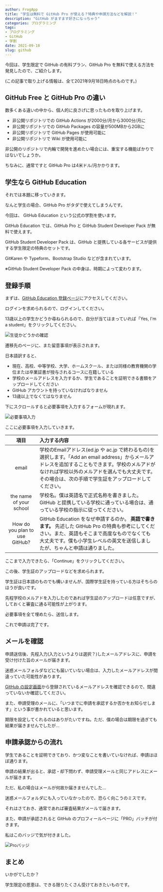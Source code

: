 ```yaml
---
author: FrogApp
title: "学生は無料で GitHub Pro が使える？特典や申請方法などを解説！"
description: "GitHub がますます好きになっちゃう"
categories: プログラミング
tags:
- プログラミング
- GitHub
- 学割
date: 2021-09-18
slug: github
---
```



今回は、学生限定で GitHub の有料プラン、GitHub Pro を無料で使える方法を発見したので、ご紹介します。

(この記事で取り上げる情報は、全て2021年9月18日時点のものです。)

## GitHub Free と GitHub Pro の違い

数多くある違いの中から、個人的に良さげに思ったものを取り上げます。

- 非公開リポジトリでの GitHub Actions が2000分/月から3000分/月に
- 非公開リポジトリでの GitHub Packages の容量が500MBから2GBに
- 非公開リポジトリで GitHub Pages が使用可能に
- 非公開リポジトリで Wiki が使用可能に

非公開のリポジトリで内輪で開発を進めたい場合には、重宝する機能ばかりではないでしょうか。

ちなみに、通常ですと GitHub Pro は4米ドル/月かかります。

## 学生なら GitHub Education

それでは本題に移っていきます。

なんと学生の場合、GitHub Pro がタダで使えてしまうんです。

今回は、 GitHub Education という公式の学割を使います。

GitHub Education では、GitHub Pro と GitHub Student Developer Pack が無料で使えます。

GitHub Student Developer Pack は、GitHub と提携している各サービスが提供する学生限定の特典のセットです。

GitKaren や Typeform、Bootstrap Studio などが含まれています。

※GitHub Student Developer Pack の中身は、時期によって変わります。

## 登録手順

まずは、<a href="https://education.github.com/pack/offers" target="_blank" rel="noopener noreferrer">GitHub Education 登録ページ</a>にアクセスしてください。

ログインを求められるので、ログインしてください。

13歳以上の学生かどうか尋ねられるので、自分が当てはまっていれば「Yes, I'm a student」をクリックしてください。

![生徒かどうかの確認](https://user-images.githubusercontent.com/75155258/133803169-32f022b7-58df-4774-9b69-b96c1083b4e6.png)

遷移先のページに、また留意事項が表示されます。

日本語訳すると、

- 現在、高校、中等学校、大学、ホームスクール、または同様の教育機関の学位または卒業証書が授与されるコースに在籍している
- 学校のメールアドレスを入力するか、学生であることを証明できる書類をアップロードしてください
- GitHub アカウントを持っていなければなりません
- 13歳以上でなくてはなりません

下にスクロールすると必要事項を入力するフォームが現れます。

![必要事項入力](https://user-images.githubusercontent.com/75155258/133804548-6015d9e0-593f-4e4c-a166-91e6976741ac.png)

ここに必要事項を入力していきます。

| 項目 | 入力する内容 |
| :---: | :-------- |
| email | 学校のEmailアドレス(ed.jp や ac.jp で終わるもの)を選択します。「Add an email address」からメールアドレスを追加することもできます。学校のメルアドがなければ学校以外のメルアドを選んでも大丈夫です。その場合は、次の手順で学生証をアップロードしてください。 |
| the name of your school | 学校名。僕は英語名で正式名称を書きました。GitHub と提携している学校に通っている場合は、通っている学校の指示に従ってください。 |
| How do you plan to use GitHub? | GitHub Education をなぜ申請するのか。 **英語で書きます。** 先述した GitHub Pro の特典も参考にしてください。また、英語もそこまで高度なものでなくても大丈夫です。僕も小学生レベルの英文を送信しましたが、ちゃんと申請は通りました。 |

ここまで入力できたら、「Continue」をクリックしてください。

この後、学生証のアップロードなどを求められます。

学生証は日本語のものでも構いませんが、国際学生証を持っている方はそちらのほうが良いです。

先程学校のメルアドを入力したのであれば学生証のアップロードは任意ですが、しておくと審査に通る可能性が上がります。

必要事項を全て埋めたら、送信します。

これで申請は完了です。

## メールを確認

申請送信後、先程入力(入力というよりは選択？)したメールアドレスに、申請を受け付けた旨のメールが届きます。

迷惑メールフォルダなどにも届いていない場合は、入力したメールアドレスが間違っていた可能性があります。

<a href="https://github.com/settings/emails" target="_blank" rel="noopener noreferrer">GitHub の設定画面</a>から登録されているメールアドレスを確認できるので、間違っていないか確認してください。

また、申請受理のメールに、「いつまでに申請を承認するか否かをお知らせします」という事が書かれていると思います。

期限を設定してくれるのはありがたいですね。ただ、僕の場合は期限を過ぎても結果が届きませんでしたが...

## 申請承認からの流れ

学生であることを証明できており、かつ変なことを書いていなければ、申請はほぼ通ります。

申請の結果が出ると、承認・却下問わず、申請受理メールと同じアドレスにメールが届きます。

ただ、私の場合はメールが何故か届きませんでした...

迷惑メールフォルダにも入っていなかったので、恐らく向こうのミスです。

それはさておき、通常であれば審査結果がメールで届きます。

また、申請が承認されると GitHub のプロフィールページに「PRO」バッチが付きます。

私はこのバッジで気が付きました。

![Proバッジ](https://user-images.githubusercontent.com/75155258/133808230-e29b1328-5794-43ab-b4dd-f89e8e67d117.png)

## まとめ

いかがでしたか？

学生限定の恩恵は、できる限りたくさん受けておきたいものです。
